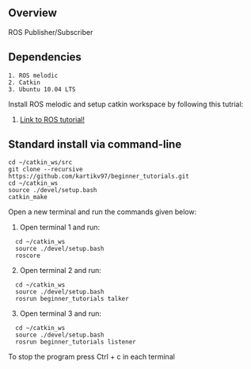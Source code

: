 ## Overview

ROS Publisher/Subscriber 

## Dependencies
```
1. ROS melodic
2. Catkin
3. Ubuntu 10.04 LTS
```
Install ROS melodic and setup catkin workspace by following this tutrial:
1. [Link to ROS tutorial!](http://wiki.ros.org/ROS/Tutorials/InstallingandConfiguringROSEnvironment)

## Standard install via command-line
```
cd ~/catkin_ws/src
git clone --recursive https://github.com/kartikv97/beginner_tutorials.git
cd ~/catkin_ws
source ./devel/setup.bash
catkin_make
```
Open a new terminal and run the commands given below:

1. Open terminal 1 and run:
```
  cd ~/catkin_ws
  source ./devel/setup.bash
  roscore
```  
2. Open terminal 2 and run:
```
  cd ~/catkin_ws
  source ./devel/setup.bash
  rosrun beginner_tutorials talker
```
  
3. Open terminal 3 and run:
```
  cd ~/catkin_ws
  source ./devel/setup.bash
  rosrun beginner_tutorials listener
```
To stop the program press Ctrl + c in each terminal 